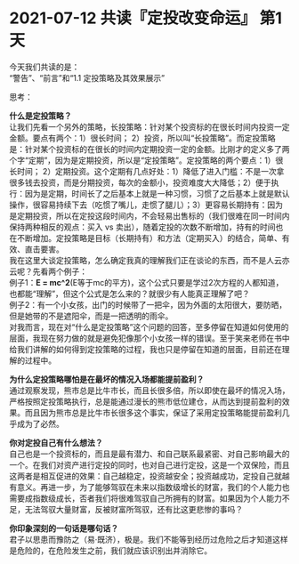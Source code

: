 # 2021-07-12 共读『定投改变命运』 第1天
今天我们共读的是：  
“警告”、“前言”和“1.1 定投策略及其效果展示”
 
思考：

**什么是定投策略？**  
让我们先看一个另外的策略，长投策略：针对某个投资标的在很长时间内投资一定金额。要点有两个：1）很长时间； 2）投资，所以叫“长投策略”。而定投策略是：针对某个投资标的在很长的时间内定期投资一定的金额。比刚才的定义多了两个字“定期”，因为是定期投资，所以是“定投策略”。定投策略的两个要点：1）很长时间； 2）定期投资。这个定期有几点好处：1）降低了进入门槛：不是一次拿很多钱去投资，而是分期投资，每次的金额小，投资难度大大降低；2）便于执行：因为是定期，时间长了之后基本上就是一种习惯，习惯了之后基本上就是默认操作，很容易持续下去（吃惯了嘴儿，走惯了腿儿）；3）更容易长期持有：因为是定期投资，所以在定投这段时间内，不会轻易出售标的（我们很难在同一时间内保持两种相反的观点：买入 vs 卖出），随着定投的次数不断增加，持有的时间也在不断增加。定投策略是目标（长期持有）和方法（定期买入）的结合，简单、有效、直击要害。  
我在这里大谈定投策略，怎么确定我真的理解我们正在谈论的东西，而不是人云亦云呢？先看两个例子：  
例子1：**E = mc^2**(E等于mc的平方)，这个公式只要是学过2次方程的人都知道，也都能“理解”，但这个公式是怎么来的？就很少有人能真正理解了吧？  
例子2：有一个小女孩，出门的时候带了一把伞，因为外面的太阳很大，要防晒，但是她带的不是遮阳伞，而是一把透明的雨伞。  
对我而言，现在对“什么是定投策略”这个问题的回答，至多停留在知道如何使用的层面，我现在努力做的就是避免犯像那个小女孩一样的错误。至于笑来老师在书中给我们讲解的如何得到定投策略的过程，我也只是停留在知道的层面，目前还在理解的过程中。

**为什么定投策略哪怕是在最坏的情况入场都能提前盈利？**  
通过观察发现，熊市总是比牛市长，而且长很多倍，所以即使在最坏的情况入场，严格按照定投策略执行，总是能通过漫长的熊市低位建仓，从而达到提前盈利的效果。而且因为熊市总是比牛市长很多这个事实，保证了采用定投策略能提前盈利几乎成为了必然。

**你对定投自己有什么想法？**  
自己也是一个投资标的，而且是最有潜力、和自己联系最紧密、对自己影响最大的一个。在我们对资产进行定投的同时，也对自己进行定投，这是一个双保险，而且这两者是相互促进的效果：自己越稳定，投资越安全；投资越成功，定投自己就越有意义。再进一步，为了能够驾驭在未来以指数级增长的财富，我们的个人能力也需要成指数级成长，否者我们将很难驾驭自己所拥有的财富。如果因为个人能力不足，无法驾驭大量财富，反被财富所驾驭，还有比这更悲惨的事吗？

**你印象深刻的⼀句话是哪句话？**  
君子以思患而豫防之（易·既济），极是。我们不能等到经历过危险之后才知道这样是危险的，在危险发生之前，我们就应该识别出并消除它。

